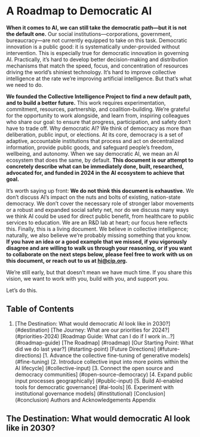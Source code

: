 # A Roadmap to Democratic AI

<b> When it comes to AI, we can still take the democratic path—but it is not the default one.</b> Our social institutions—corporations, government, bureaucracy—are not currently equipped to take on this task. Democratic innovation is a public good: it is systematically under-provided without intervention. This is especially true for democratic innovation in governing AI. Practically, it’s hard to develop better decision-making and distribution mechanisms that match the speed, focus, and concentration of resources driving the world’s shiniest technology. It’s hard to improve collective intelligence at the rate we’re improving artificial intelligence. But that’s what we need to do.

<b> We founded the Collective Intelligence Project to find a new default path, and to build a better future.</b> This work requires experimentation, commitment, resources, partnership, and coalition-building. We’re grateful for the opportunity to work alongside, and learn from, inspiring colleagues who share our goal: to ensure that progress, participation, and safety don’t have to trade off. Why democratic AI? We think of democracy as more than deliberation, public input, or elections. At its core, democracy is a set of adaptive, accountable institutions that process and act on decentralized information, provide public goods, and safeguard people’s freedom, wellbeing, and autonomy. When we say democratic AI, we mean an AI ecosystem that does the same, by default. <b>This document is our attempt to concretely describe what can be immediately done, built, researched, advocated for, and funded in 2024 in the AI ecosystem to achieve that goal.</b>

It’s worth saying up front: <b> We do not think this document is exhaustive.</b> We don’t discuss AI’s impact on the nuts and bolts of existing, nation-state democracy. We don’t cover the necessary role of stronger labor movements or a robust and expanded social safety net, nor do we discuss many ways we think AI could be used for direct public benefit, from healthcare to public services to education. We are an R&D lab at heart; our focus here reflects this. Finally, this is a living document. We believe in collective intelligence; naturally, we also believe we’re probably missing something that you know. <b> If you have an idea or a good example that we missed, if you vigorously disagree and are willing to walk us through your reasoning, or if you want to collaborate on the next steps below, please feel free to work with us on this document, or reach out to us at hi@cip.org.</b>

We’re still early, but that doesn’t mean we have much time. If you share this vision, we want to work with you, build with you, and support you. 

Let’s do this.


<!-- MKDOCS IGNORE -->

## Table of Contents

1. [The Destination: What would democratic AI look like in 2030?] (#destination)
[The Journey: What are our priorities for 2024?] (#priorities-2024)
[Roadmap Guide: What can I do if I work in…?] (#roadmap-guide)
[The Roadmap] (#roadmap)
[Our Starting Point: What did we do last year?] (#starting-point)
[Future Directions] (#future-directions)
[1. Advance the collective fine-tuning of generative models] (#fine-tuning)
[2. Introduce collective input into more points within the AI lifecycle] (#collective-input)
[3. Connect the open source and democracy communities] (#open-source-democracy)
[4. Expand public input processes geographically] (#public-input)
[5. Build AI-enabled tools for democratic governance] (#ai-tools]
[6. Experiment with institutional governance models] (#institutional)
[Conclusion] (#conclusion)
Authors and Acknowledgements 
Appendix 

## The Destination: What would democratic AI look like in 2030?

<a name="destination"> </a>

<!-- MKDOCS IGNORE -->



<!--
**joalcip/joalcip** is a ✨ _special_ ✨ repository because its `README.md` (this file) appears on your GitHub profile.

Here are some ideas to get you started:

- 🔭 I’m currently working on ...
- 🌱 I’m currently learning ...
- 👯 I’m looking to collaborate on ...
- 🤔 I’m looking for help with ...
- 💬 Ask me about ...
- 📫 How to reach me: ...
- 😄 Pronouns: ...
- ⚡ Fun fact: ...
-->
